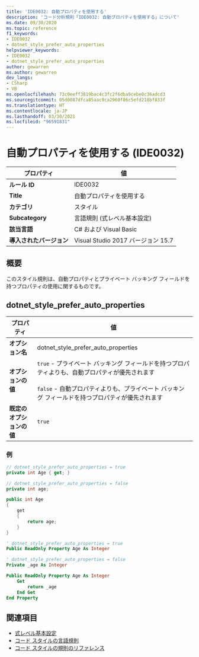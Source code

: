 ```yaml
---
title: 'IDE0032: 自動プロパティを使用する'
description: 'コード分析規則「IDE0032: 自動プロパティを使用する」について'
ms.date: 09/30/2020
ms.topic: reference
f1_keywords:
- IDE0032
- dotnet_style_prefer_auto_properties
helpviewer_keywords:
- IDE0032
- dotnet_style_prefer_auto_properties
author: gewarren
ms.author: gewarren
dev_langs:
- CSharp
- VB
ms.openlocfilehash: 73c0eeff3819bac4c3fc2f6dba9cebe0c36adcd3
ms.sourcegitcommit: 05d0087dfca85aac9ca2960f86c5efd218bf833f
ms.translationtype: HT
ms.contentlocale: ja-JP
ms.lasthandoff: 03/30/2021
ms.locfileid: "96591831"
---
```

# <a name="use-auto-property-ide0032"></a>自動プロパティを使用する (IDE0032)

|プロパティ|値|
|-|-|
| **ルール ID** | IDE0032 |
| **Title** | 自動プロパティを使用する |
| **カテゴリ** | スタイル |
| **Subcategory** | 言語規則 (式レベル基本設定) |
| **該当言語** | C# および Visual Basic |
| **導入されたバージョン** | Visual Studio 2017 バージョン 15.7 |

## <a name="overview"></a>概要

このスタイル規則は、自動プロパティとプライベート バッキング フィールドを持つプロパティの使用に関するものです。

## <a name="dotnet_style_prefer_auto_properties"></a>dotnet_style_prefer_auto_properties

|プロパティ|値|
|-|-|
| **オプション名** | dotnet_style_prefer_auto_properties
| **オプションの値** | `true` - プライベート バッキング フィールドを持つプロパティよりも、自動プロパティが優先されます<br /><br />`false` - 自動プロパティよりも、プライベート バッキング フィールドを持つプロパティが優先されます |
| **既定のオプションの値** | `true` |

### <a name="example"></a>例

```csharp
// dotnet_style_prefer_auto_properties = true
private int Age { get; }

// dotnet_style_prefer_auto_properties = false
private int age;

public int Age
{
    get
    {
        return age;
    }
}
```

```vb
' dotnet_style_prefer_auto_properties = true
Public ReadOnly Property Age As Integer

' dotnet_style_prefer_auto_properties = false
Private _age As Integer

Public ReadOnly Property Age As Integer
    Get
        return _age
    End Get
End Property
```

## <a name="see-also"></a>関連項目

- [式レベル基本設定](expression-level-preferences.md)
- [コード スタイルの言語規則](language-rules.md)
- [コード スタイルの規則のリファレンス](index.md)
